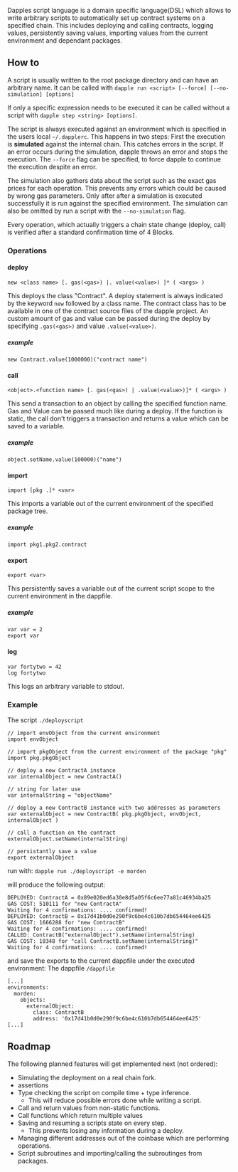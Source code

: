 Dapples script language is a domain specific language(DSL) which allows to write
arbitrary scripts to automatically set up contract systems on a specified chain.
This includes deploying and calling contracts, logging values, persistently
saving values, importing values from the current environment and dependant packages.

## How to
A script is usually written to the root package directory and can have
an arbitrary name. It can be called with `dapple run <script> [--force] [--no-simulation] [options]`

If only a specific expression needs to be executed it can be called without a 
script with `dapple step <string> [options]`.

The script is always executed against an environment which is specified in the users local `~/.dapplerc`.
This happens in two steps: First the execution is **simulated** against the internal chain.
This catches errors in the script. If an error occurs during the simulation,
dapple throws an error and stops the execution. The `--force` flag can be specified,
to force dapple to continue the execution despite an error.

The simulation also gathers data about the script such as the exact gas prices for each
operation. This prevents any errors which could be caused by wrong gas parameters.
Only after after a simulation is executed successfully it is run against the specified environment.
The simulation can also be omitted by run a script with the `--no-simulation` flag.

Every operation, which actually triggers a chain state change (deploy, call) is
verified after a standard confirmation time of 4 Blocks.

### Operations

#### deploy
```
new <class name> [. gas(<gas>) |. value(<value>) ]* ( <args> )
```
This deploys the class "Contract". A deploy statement is always indicated by
the keyword `new` followed by a class name. The contract class has to be available
in one of the contract source files of the dapple project.
An custom amount of gas and value can be passed during the deploy by specifying
`.gas(<gas>)` and value `.value(<value>)`.

##### example
```
new Contract.value(1000000)("contract name")
```
#### call
```
<object>.<function name> [. gas(<gas>) | .value(<value>)]* ( <args> )
```
This send a transaction to an object by calling the specified function name.
Gas and Value can be passed much like during a deploy.
If the function is static, the call don't triggers a transaction and returns a value
which can be saved to a variable.

##### example
```
object.setName.value(100000)("name")
```

#### import
```
import [pkg .]* <var>
```
This imports a variable out of the current environment of the specified package tree.

##### example
```
import pkg1.pkg2.contract
```
#### export
```
export <var>
```
This persistently saves a variable out of the current script scope to
the current environment in the dappfile.

##### example
```
var var = 2
export var
```

#### log
```
var fortytwo = 42
log fortytwo
```
This logs an arbitrary variable to stdout.


### Example

The script `./deployscript`
```
// import envObject from the current environment
import envObject

// import pkgObject from the current environment of the package "pkg"
import pkg.pkgObject

// deploy a new ContractA instance
var internalObject = new ContractA()

// string for later use
var internalString = "objectName"

// deploy a new ContractB instance with two addresses as parameters
var externalObject = new ContractB( pkg.pkgObject, envObject, internalObject )

// call a function on the contract
externalObject.setName(internalString)

// persistantly save a value
export externalObject
```

run with:
`dapple run ./deployscript -e morden`

will produce the following output:
```
DEPLOYED: ContractA = 0x89e020ed6a30e8d5a05f6c6ee77a81c46934ba25
GAS COST: 510111 for "new ContractA"
Waiting for 4 confirmations: .... confirmed!
DEPLOYED: ContractB = 0x17d41b0d0e290f9c6be4c610b7db654464ee6425
GAS COST: 1666288 for "new ContractB"
Waiting for 4 confirmations: .... confirmed!
CALLED: ContractB("externalObject").setName(internalString)
GAS COST: 18348 for "call ContractB.setName(internalString)"
Waiting for 4 confirmations: .... confirmed!
```

and save the exports to the current dappfile under the executed environment:
The dappfile `/dappfile`
```
[...]
environments:
  morden:
    objects:
      externalObject:
        class: ContractB
        address: '0x17d41b0d0e290f9c6be4c610b7db654464ee6425'
[...]
```

## Roadmap
The following planned features will get implemented next (not ordered):

* Simulating the deployment on a real chain fork.
* assertions
* Type checking the script on compile time + type inference.
    * This will reduce possible errors done while writing a script.
* Call and return values from non-static functions.
* Call functions which return multiple values
* Saving and resuming a scripts state on every step.
    * This prevents losing any information during a deploy.
* Managing different addresses out of the coinbase which are performing operations.
* Script subroutines and importing/calling the subroutinges from packages.
